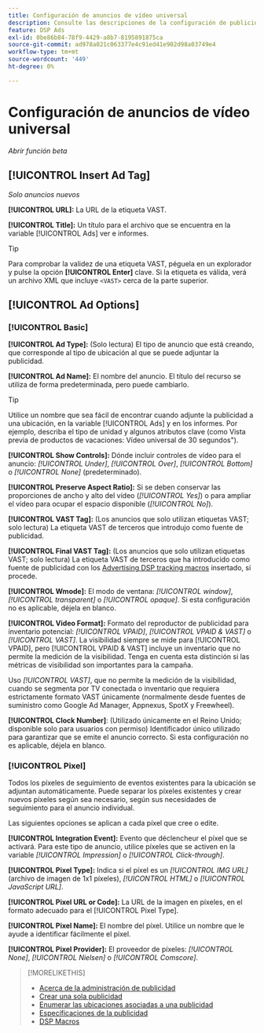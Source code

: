 ```yaml
---
title: Configuración de anuncios de vídeo universal
description: Consulte las descripciones de la configuración de publicidad disponible para los anuncios de vídeo universales.
feature: DSP Ads
exl-id: 0be86b84-78f9-4429-a8b7-8195891875ca
source-git-commit: ad978a021c063377e4c91ed41e902d98a03749e4
workflow-type: tm+mt
source-wordcount: '449'
ht-degree: 0%

---
```


# Configuración de anuncios de vídeo universal

*Abrir función beta*

## [!UICONTROL Insert Ad Tag]

*Solo anuncios nuevos*

**[!UICONTROL URL]:** La URL de la etiqueta VAST.

**[!UICONTROL Title]:** Un título para el archivo que se encuentra en la variable [!UICONTROL Ads] ver e informes.

>[!TIP]
>
> Para comprobar la validez de una etiqueta VAST, péguela en un explorador y pulse la opción **[!UICONTROL Enter]** clave. Si la etiqueta es válida, verá un archivo XML que incluye `<VAST>` cerca de la parte superior.

## [!UICONTROL Ad Options]

### [!UICONTROL Basic]

**[!UICONTROL Ad Type]:** (Solo lectura) El tipo de anuncio que está creando, que corresponde al tipo de ubicación al que se puede adjuntar la publicidad.

**[!UICONTROL Ad Name]:** El nombre del anuncio. El título del recurso se utiliza de forma predeterminada, pero puede cambiarlo.

>[!TIP]
>
> Utilice un nombre que sea fácil de encontrar cuando adjunte la publicidad a una ubicación, en la variable [!UICONTROL Ads] y en los informes. Por ejemplo, describa el tipo de unidad y algunos atributos clave (como Vista previa de productos de vacaciones: Vídeo universal de 30 segundos&quot;).

**[!UICONTROL Show Controls]:** Dónde incluir controles de vídeo para el anuncio: *[!UICONTROL Under]*, *[!UICONTROL Over]*, *[!UICONTROL Bottom]* o *[!UICONTROL None]* (predeterminado).

**[!UICONTROL Preserve Aspect Ratio]:** Si se deben conservar las proporciones de ancho y alto del vídeo (*[!UICONTROL Yes]*) o para ampliar el vídeo para ocupar el espacio disponible (*[!UICONTROL No]*).

**[!UICONTROL VAST Tag]:** (Los anuncios que solo utilizan etiquetas VAST; solo lectura) La etiqueta VAST de terceros que introdujo como fuente de publicidad.

**[!UICONTROL Final VAST Tag]:** (Los anuncios que solo utilizan etiquetas VAST; solo lectura) La etiqueta VAST de terceros que ha introducido como fuente de publicidad con los [Advertising DSP tracking macros](/help/dsp/campaign-management/macros.md) insertado, si procede.

**[!UICONTROL Wmode]:** El modo de ventana: *[!UICONTROL window]*, *[!UICONTROL transparent]* o *[!UICONTROL opaque]*. Si esta configuración no es aplicable, déjela en blanco.

**[!UICONTROL Video Format]:** Formato del reproductor de publicidad para inventario potencial: *[!UICONTROL VPAID]*, *[!UICONTROL VPAID & VAST]* o *[!UICONTROL VAST]*. La visibilidad siempre se mide para [!UICONTROL VPAID], pero [!UICONTROL VPAID & VAST] incluye un inventario que no permite la medición de la visibilidad. Tenga en cuenta esta distinción si las métricas de visibilidad son importantes para la campaña.

Uso *[!UICONTROL VAST]*, que no permite la medición de la visibilidad, cuando se segmenta por TV conectada o inventario que requiera estrictamente formato VAST únicamente (normalmente desde fuentes de suministro como Google Ad Manager, Appnexus, SpotX y Freewheel).

**[!UICONTROL Clock Number]**: (Utilizado únicamente en el Reino Unido; disponible solo para usuarios con permiso) Identificador único utilizado para garantizar que se emite el anuncio correcto. Si esta configuración no es aplicable, déjela en blanco.

### [!UICONTROL Pixel]

Todos los píxeles de seguimiento de eventos existentes para la ubicación se adjuntan automáticamente. Puede separar los píxeles existentes y crear nuevos píxeles según sea necesario, según sus necesidades de seguimiento para el anuncio individual.

Las siguientes opciones se aplican a cada píxel que cree o edite.

**[!UICONTROL Integration Event]:** Evento que déclencheur el píxel que se activará. Para este tipo de anuncio, utilice píxeles que se activen en la variable *[!UICONTROL Impression]* o *[!UICONTROL Click-through]*.

**[!UICONTROL Pixel Type]:** Indica si el píxel es un *[!UICONTROL IMG URL]* (archivo de imagen de 1x1 píxeles), *[!UICONTROL HTML]* o *[!UICONTROL JavaScript URL]*.

**[!UICONTROL Pixel URL or Code]:** La URL de la imagen en píxeles, en el formato adecuado para el [!UICONTROL Pixel Type].

**[!UICONTROL Pixel Name]:** El nombre del píxel. Utilice un nombre que le ayude a identificar fácilmente el píxel.

**[!UICONTROL Pixel Provider]:** El proveedor de píxeles: *[!UICONTROL None]*, *[!UICONTROL Nielsen]* o *[!UICONTROL Comscore]*.

>[!MORELIKETHIS]
>
>* [Acerca de la administración de publicidad](ad-about.md)
>* [Crear una sola publicidad](ad-create.md)
>* [Enumerar las ubicaciones asociadas a una publicidad](/help/dsp/campaign-management/ads/ad-list-placements.md)
>* [Especificaciones de la publicidad](ad-specs.md)
>* [DSP Macros](/help/dsp/campaign-management/macros.md)

